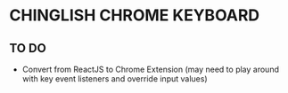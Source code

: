 # CHINGLISH CHROME KEYBOARD

## TO DO
- Convert from ReactJS to Chrome Extension (may need to play around with key event listeners and override input values)


